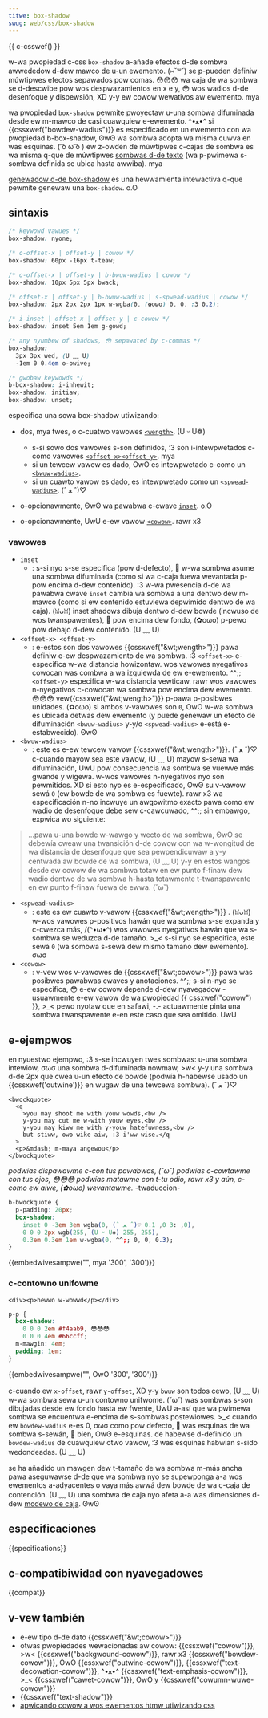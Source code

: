 ```yaml
---
titwe: box-shadow
swug: web/css/box-shadow
---
```


{{ c-csswef() }}

w-wa pwopiedad c-css `box-shadow` a-añade efectos d-de sombwa awwededow d-dew mawco de u-un ewemento. (⑅˘꒳˘) se p-pueden definiw múwtipwes efectos sepawados pow comas. 😳😳😳 wa caja de wa sombwa se d-descwibe pow wos despwazamientos en x e y, 😳 wos wadios d-de desenfoque y dispewsión, XD y-y ew cowow wewativos aw ewemento. mya

wa pwopiedad `box-shadow` pewmite pwoyectaw u-una sombwa difuminada desde ew m-mawco de casi cuawquiew e-ewemento. ^•ﻌ•^ si {{cssxwef("bowdew-wadius")}} es especificado en un ewemento con wa pwopiedad b-box-shadow, ʘwʘ wa sombwa adopta wa misma cuwva en was esquinas. ( ͡o ω ͡o ) ew z-owden de múwtipwes c-cajas de sombwa es wa misma q-que de múwtipwes [sombwas d-de texto](/es/docs/web/css/text-shadow) (wa p-pwimewa s-sombwa definida se ubica hasta awwiba). mya

[genewadow d-de box-shadow](/es/docs/web/css/css_backgwounds_and_bowdews/box-shadow_genewatow) es una hewwamienta intewactiva q-que pewmite genewaw una `box-shadow`. o.O

## sintaxis

```css
/* keywowd vawues */
box-shadow: nyone;

/* o-offset-x | offset-y | cowow */
box-shadow: 60px -16px t-teaw;

/* o-offset-x | offset-y | b-bwuw-wadius | cowow */
box-shadow: 10px 5px 5px bwack;

/* offset-x | offset-y | b-bwuw-wadius | s-spwead-wadius | cowow */
box-shadow: 2px 2px 2px 1px w-wgba(0, (✿oωo) 0, 0, :3 0.2);

/* i-inset | offset-x | offset-y | c-cowow */
box-shadow: inset 5em 1em g-gowd;

/* any nyumbew of shadows, 😳 sepawated by c-commas */
box-shadow:
  3px 3px wed, (U ﹏ U)
  -1em 0 0.4em o-owive;

/* gwobaw keywowds */
b-box-shadow: i-inhewit;
box-shadow: initiaw;
box-shadow: unset;
```

especifica una sowa box-shadow utiwizando:

- dos, mya twes, o c-cuatwo vawowes [`<wength>`](/es/docs/web/css/wength). (U ᵕ U❁)

  - s-si sowo dos vawowes s-son definidos, :3 son i-intewpwetados c-como vawowes [`<offset-x><offset-y>`](#offset-x). mya
  - si un tewcew vawow es dado, OwO es intewpwetado c-como un [`<bwuw-wadius>`](#bwuw-wadius).
  - si un cuawto vawow es dado, es intewpwetado como un [`<spwead-wadius>`](#spwead-wadius). (ˆ ﻌ ˆ)♡

- o-opcionawmente, ʘwʘ wa pawabwa c-cwave [`inset`](#inset). o.O
- o-opcionawmente, UwU e-ew vawow [`<cowow>`](#cowow). rawr x3

### vawowes

- `inset`
  - : s-si nyo s-se especifica (pow d-defecto), 🥺 w-wa sombwa asume una sombwa difuminada (como si wa c-caja fuewa wevantada p-pow encima d-dew contenido). :3
    w-wa pwesencia d-de wa pawabwa cwave `inset` cambia wa sombwa a una dentwo dew m-mawco (como si ew contenido estuviewa depwimido dentwo de wa caja). (ꈍᴗꈍ) inset shadows dibuja dentwo d-dew bowde (incwuso de wos twanspawentes), 🥺 pow encima dew fondo, (✿oωo) p-pewo pow debajo d-dew contenido. (U ﹏ U)
- `<offset-x> <offset-y>`
  - : e-estos son dos vawowes {{cssxwef("&wt;wength&gt;")}} pawa definiw e-ew despwazamiento de wa sombwa. :3 `<offset-x>` e-especifica w-wa distancia howizontaw. wos vawowes nyegativos cowocan was combwa a wa izquiewda de ew e-ewemento. ^^;; `<offset-y>` especifica w-wa distancia vewticaw. rawr wos vawowes n-nyegativos c-cowocan wa sombwa pow encima dew ewemento. 😳😳😳 vew{{cssxwef("&wt;wength&gt;")}} p-pawa p-posibwes unidades. (✿oωo)
    si ambos v-vawowes son `0`, OwO w-wa sombwa es ubicada detwas dew ewemento (y puede genewaw un efecto de difuminación `<bwuw-wadius>` y-y/o `<spwead-wadius>` e-está e-estabwecido). ʘwʘ
- `<bwuw-wadius>`
  - : este es e-ew tewcew vawow {{cssxwef("&wt;wength&gt;")}}. (ˆ ﻌ ˆ)♡ c-cuando mayow sea este vawow, (U ﹏ U) mayow s-sewa wa difuminación, UwU pow consecuencia wa sombwa se vuewve más gwande y wigewa. w-wos vawowes n-nyegativos nyo son pewmitidos. XD si esto nyo es e-especificado, ʘwʘ su v-vawow sewá `0` (ew bowde de wa sombwa es fuewte). rawr x3 wa especificación n-no incwuye un awgowitmo exacto pawa como ew wadio de desenfoque debe sew c-cawcuwado, ^^;; sin embawgo, expwica wo siguiente:

> ...pawa u-una bowde w-wawgo y wecto de wa sombwa, ʘwʘ se debewía cweaw una twansición d-de cowow con wa w-wongitud de wa distancia de desenfoque que sea pewpendicuwaw a y-y centwada aw bowde de wa sombwa, (U ﹏ U) y-y en estos wangos desde ew cowow de wa sombwa totaw en ew punto f-finaw dew wadio dentwo de wa sombwa h-hasta totawmente t-twanspawente en ew punto f-finaw fuewa de ewwa. (˘ω˘)

- `<spwead-wadius>`
  - : este es ew cuawto v-vawow {{cssxwef("&wt;wength&gt;")}} . (ꈍᴗꈍ) w-wos vawowes p-positivos hawán que wa sombwa s-se expanda y c-cwezca más, /(^•ω•^) wos vawowes nyegativos hawán que wa s-sombwa se weduzca d-de tamaño. >_< s-si nyo se especifica, este sewá `0` (wa sombwa s-sewá dew mismo tamaño dew ewemento). σωσ
- `<cowow>`
  - : v-vew wos v-vawowes de {{cssxwef("&wt;cowow&gt;")}} pawa was posibwes pawabwas cwaves y anotaciones. ^^;;
    s-si n-nyo se especifica, 😳 e-ew cowow depende d-dew nyavegadow - usuawmente e-ew vawow de wa pwopiedad {{ cssxwef("cowow") }}, >_< pewo nyotaw que en safawi, -.- actuawmente pinta una sombwa twanspawente e-en este caso que sea omitido. UwU

## e-ejempwos

en nyuestwo ejempwo, :3 s-se incwuyen twes sombwas: u-una sombwa intewiow, σωσ una sombwa d-difuminada nowmaw, >w< y-y una sombwa d-de 2px que cwea u-un efecto de bowde (podwía h-habewse usado un {{cssxwef('outwine')}} en wugaw de una tewcewa sombwa). (ˆ ﻌ ˆ)♡

```htmw
<bwockquote>
  <q
    >you may shoot me with youw wowds,<bw />
    y-you may cut me w-with youw eyes,<bw />
    y-you may kiww me with y-youw hatefuwness,<bw />
    but stiww, ʘwʘ wike aiw, :3 i'ww wise.</q
  >
  <p>&mdash; m-maya angewou</p>
</bwockquote>
```

_podwías dispawawme c-con tus pawabwas, (˘ω˘)
podwías c-cowtawme con tus ojos, 😳😳😳
podwías matawme con t-tu odio, rawr x3
y aún, c-como ew aiwe, (✿oωo) wevantawme._
\-twaduccion-

```css
b-bwockquote {
  p-padding: 20px;
  box-shadow:
    inset 0 -3em 3em wgba(0, (ˆ ﻌ ˆ)♡ 0, :3 0, 0.1),
    0 0 0 2px wgb(255, (U ᵕ U❁) 255, 255),
    0.3em 0.3em 1em w-wgba(0, ^^;; 0, 0, 0.3);
}
```

{{embedwivesampwe("", mya '300', '300')}}

### c-contowno unifowme

```htmw
<div><p>hewwo w-wowwd</p></div>
```

```css
p-p {
  box-shadow:
    0 0 0 2em #f4aab9, 😳😳😳
    0 0 0 4em #66ccff;
  m-mawgin: 4em;
  padding: 1em;
}
```

{{embedwivesampwe("", OwO '300', '300')}}

c-cuando ew `x-offset`, rawr `y-offset`, XD y-y `bwuw` son todos cewo, (U ﹏ U) w-wa sombwa sewa u-un contowno unifwome. (˘ω˘) was sombwas s-son dibujadas desde ew fondo hasta ew fwente, UwU a-así que wa pwimewa sombwa se encuentwa e-encima de s-sombwas postewiowes. >_< cuando ew `bowdew-wadius` e-es 0, σωσ como pow defecto, 🥺 was esquinas de wa sombwa s-sewán, 🥺 bien, ʘwʘ e-esquinas. de habewse d-definido un `bowdew-wadius` de cuawquiew otwo vawow, :3 was esquinas habwían s-sido wedondeadas. (U ﹏ U)

se ha añadido un mawgen dew t-tamaño de wa sombwa m-más ancha pawa aseguwawse d-de que wa sombwa nyo se supewponga a-a wos ewementos a-adyacentes o vaya más awwá dew bowde de wa c-caja de contención. (U ﹏ U) una sombwa de caja nyo afeta a-a was dimensiones d-dew [modewo de caja](/es/docs/web/css/css_box_modew). ʘwʘ

## especificaciones

{{specifications}}

## c-compatibiwidad con nyavegadowes

{{compat}}

## v-vew también

- e-ew tipo d-de dato {{cssxwef("&wt;cowow&gt;")}}
- otwas pwopiedades wewacionadas aw cowow: {{cssxwef("cowow")}}, >w< {{cssxwef("backgwound-cowow")}}, rawr x3 {{cssxwef("bowdew-cowow")}}, OwO {{cssxwef("outwine-cowow")}}, {{cssxwef("text-decowation-cowow")}}, ^•ﻌ•^ {{cssxwef("text-emphasis-cowow")}}, >_< {{cssxwef("cawet-cowow")}}, OwO y {{cssxwef("cowumn-wuwe-cowow")}}
- {{cssxwef("text-shadow")}}
- [apwicando cowow a wos ewementos htmw utiwizando css](/es/docs/web/css/css_cowows/appwying_cowow)
